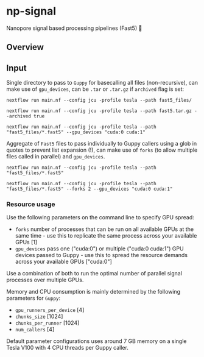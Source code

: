 # np-signal

Nanopore signal based processing pipelines (Fast5) :peacock:

## Overview

## Input

Single directory to pass to `Guppy` for basecalling all files (non-recursive), can make use of `gpu_devices`, can be `.tar` or `.tar.gz` if `archived` flag is set:

```
nextflow run main.nf --config jcu -profile tesla --path fast5_files/
```

```
nextflow run main.nf --config jcu -profile tesla --path fast5.tar.gz --archived true
```

```
nextflow run main.nf --config jcu -profile tesla --path "fast5_files/*.fast5" --gpu_devices "cuda:0 cuda:1"
```

Aggregate of `Fast5` files to pass individually to Guppy callers using a glob in quotes to prevent list expansion (!), can make use of `forks` (to allow multiple files called in parallel) and `gpu_devices`.

```
nextflow run main.nf --config jcu -profile tesla --path "fast5_files/*.fast5"
```

```
nextflow run main.nf --config jcu -profile tesla --path "fast5_files/*.fast5" --forks 2 --gpu_devices "cuda:0 cuda:1"
```

### Resource usage

Use the following parameters on the command line to specify GPU spread:

* `forks` number of processes that can be run on all available GPUs at the same time - use this to replicate the same process across your available GPUs [1]
* `gpu_devices` pass one ("cuda:0") or multiple ("cuda:0 cuda:1") GPU devices passed to Guppy - use this to spread the resource demands across your available GPUs ["cuda:0"]


Use a combination of both to run the optimal number of parallel signal processes over multiple GPUs.

Memory and CPU consumption is mainly determined by the following parameters for `Guppy`:

* `gpu_runners_per_device` [4]
* `chunks_size` [1024]
* `chunks_per_runner` [1024]
* `num_callers` [4]

Default parameter configurations uses around 7 GB memory on a single Tesla V100 with 4 CPU threads per Guppy caller.
